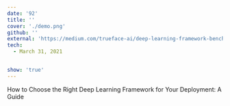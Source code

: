 ```yaml
---
date: '92'
title: ''
cover: './demo.png'
github: ''
external: 'https://medium.com/trueface-ai/deep-learning-framework-benchmarks-cpu-inference-speed-and-memory-usage-9cc58f5dd220'
tech:
  - March 31, 2021


show: 'true'
---
```


How to Choose the Right Deep Learning Framework for Your Deployment: A Guide